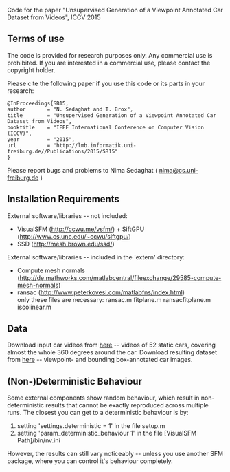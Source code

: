 Code for the paper "Unsupervised Generation of a Viewpoint Annotated Car Dataset from Videos", ICCV 2015

Terms of use
------------

The code is provided for research purposes only. Any commercial
use is prohibited. If you are interested in a commercial use, please 
contact the copyright holder. 

Please cite the following paper if you use this code or its parts in your research:

	@InProceedings{SB15,
  	author       = "N. Sedaghat and T. Brox",
  	title        = "Unsupervised Generation of a Viewpoint Annotated Car Dataset from Videos",
	booktitle    = "IEEE International Conference on Computer Vision (ICCV)",
  	year         = "2015",
  	url          = "http://lmb.informatik.uni-freiburg.de//Publications/2015/SB15"
	}

Please report bugs and problems to Nima Sedaghat ( nima@cs.uni-freiburg.de )

Installation Requirements
--------------------------

External software/libraries -- not included:
   * VisualSFM (http://ccwu.me/vsfm/) + SiftGPU (http://www.cs.unc.edu/~ccwu/siftgpu/)
   * SSD (http://mesh.brown.edu/ssd/)

External software/libraries -- included in the 'extern' directory:
   * Compute mesh normals (http://de.mathworks.com/matlabcentral/fileexchange/29585-compute-mesh-normals)
   * ransac (http://www.peterkovesi.com/matlabfns/index.html)  
	only these files are necessary: ransac.m fitplane.m ransacfitplane.m iscolinear.m

Data
-----
Download input car videos from [here](https://lmb.informatik.uni-freiburg.de/resources/datasets/FreiburgStaticCars52/freiburg_static_car_vids.tar.gz) -- videos of 52 static cars, covering almost the whole 360 degrees around the car. 
Download resulting dataset from [here](https://lmb.informatik.uni-freiburg.de/resources/datasets/FreiburgStaticCars52/freiburg_static_cars_52_v1.1.tar.gz) -- viewpoint- and bounding box-annotated car images. 


(Non-)Deterministic Behaviour
------------------------------

Some external components show random behaviour, which result in non-deterministic results that cannot be exactly reproduced 
across multiple runs.
The closest you can get to a deterministic behaviour is by:
1. setting 'settings.deterministic = 1' in the file setup.m
2. setting 'param_deterministic_behaviour 1' in the file [VisualSFM Path]/bin/nv.ini

However, the results can still vary noticeably -- unless you use another SFM package, where you can control it's behaviour completely.


